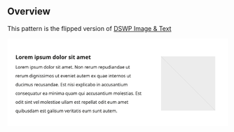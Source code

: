 ## Overview
This pattern is the flipped version of [DSWP Image & Text](/guide/SiteEditor/Patterns/DSWPImageAndText.md)

![Pattern Components](/images/patterns/dswp-image-and-text-flipped/a.png)

